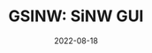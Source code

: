 ---
layout: post
published: false
featured: false
title: "GSINW: SiNW GUI"
date: 2022-08-18
project_code: "GSINW"
thumbnail: "/assets/project-assets/2022-08-18-GSINW/thumbnail.jpg"
intro: "SiNW GUI is a GUI for SiNW"
---